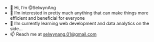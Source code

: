 - 👋 Hi, I’m @SelwynAng
- 👀 I’m interested in pretty much anything that can make things more efficient and beneficial for everyone
- 🌱 I’m currently learning web development and data analytics on the side...
- 📫 Reach me at selwynang.01@gmail.com

<!---
SelwynAng/SelwynAng is a ✨ special ✨ repository because its `README.md` (this file) appears on your GitHub profile.
You can click the Preview link to take a look at your changes.
--->
